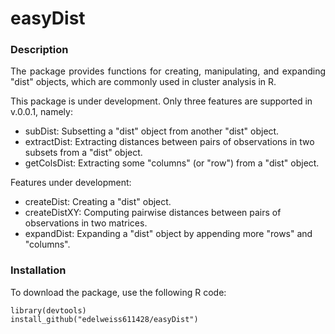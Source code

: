 # easyDist

### Description

<p align="justify"> The package provides functions for creating, manipulating, and expanding "dist" objects, which are commonly used in cluster analysis in R. </p> 

This package is under development. Only three features are supported in v.0.0.1, namely:

- subDist: Subsetting a "dist" object from another "dist" object.
- extractDist: Extracting distances between pairs of observations in two subsets from a "dist" object.
- getColsDist: Extracting some "columns" (or "row") from a "dist" object.

Features under development:

- createDist: Creating a "dist" object.
- createDistXY: Computing pairwise distances between pairs of observations in two matrices.
- expandDist: Expanding a "dist" object by appending more "rows" and "columns".

 ### Installation

 To download the package, use the following R code: 

```
library(devtools)
install_github("edelweiss611428/easyDist") 
```
